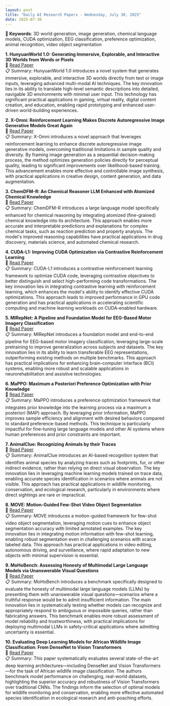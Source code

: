 ```yaml
---
layout: post
title: "Daily AI Research Papers - Wednesday, July 30, 2025"
date: 2025-07-30
---
```


**🔑 Keywords**: 3D world generation, image generation, chemical language models, CUDA optimization, EEG classification, preference optimization, animal recognition, video object segmentation

**1. HunyuanWorld 1.0: Generating Immersive, Explorable, and Interactive 3D Worlds from Words or Pixels**  
🔗 [Read Paper](https://huggingface.co/papers/2507.14111)  
📋 Summary: HunyuanWorld 1.0 introduces a novel system that generates immersive, explorable, and interactive 3D worlds directly from text or image inputs, leveraging advanced multi-modal AI techniques. The key innovation lies in its ability to translate high-level semantic descriptions into detailed, navigable 3D environments with minimal user input. This technology has significant practical applications in gaming, virtual reality, digital content creation, and education, enabling rapid prototyping and enhanced user-driven world-building experiences.

**2. X-Omni: Reinforcement Learning Makes Discrete Autoregressive Image Generative Models Great Again**  
🔗 [Read Paper](https://huggingface.co/papers/2507.20254)  
📋 Summary: X-Omni introduces a novel approach that leverages reinforcement learning to enhance discrete autoregressive image generative models, overcoming traditional limitations in sample quality and diversity. By framing image generation as a sequential decision-making process, the method optimizes generation policies directly for perceptual quality, leading to significant improvements over likelihood-based training. This advancement enables more effective and controllable image synthesis, with practical applications in creative design, content generation, and data augmentation.

**3. ChemDFM-R: An Chemical Reasoner LLM Enhanced with Atomized Chemical Knowledge**  
🔗 [Read Paper](https://huggingface.co/papers/2507.21183)  
📋 Summary: ChemDFM-R introduces a large language model specifically enhanced for chemical reasoning by integrating atomized (fine-grained) chemical knowledge into its architecture. This approach enables more accurate and interpretable predictions and explanations for complex chemical tasks, such as reaction prediction and property analysis. The model's improved reasoning capabilities have practical applications in drug discovery, materials science, and automated chemical research.

**4. CUDA-L1: Improving CUDA Optimization via Contrastive Reinforcement Learning**  
🔗 [Read Paper](https://huggingface.co/papers/2507.20240)  
📋 Summary: CUDA-L1 introduces a contrastive reinforcement learning framework to optimize CUDA code, leveraging contrastive objectives to better distinguish and select high-performing code transformations. The key innovation lies in integrating contrastive learning with reinforcement learning, which enhances the model's ability to identify effective CUDA optimizations. This approach leads to improved performance in GPU code generation and has practical applications in accelerating scientific computing and machine learning workloads on CUDA-enabled hardware.

**5. MIRepNet: A Pipeline and Foundation Model for EEG-Based Motor Imagery Classification**  
🔗 [Read Paper](https://huggingface.co/papers/2507.22061)  
📋 Summary: MIRepNet introduces a foundation model and end-to-end pipeline for EEG-based motor imagery classification, leveraging large-scale pretraining to improve generalization across subjects and datasets. The key innovation lies in its ability to learn transferable EEG representations, outperforming existing methods on multiple benchmarks. This approach has practical implications for enhancing brain-computer interface (BCI) systems, enabling more robust and scalable applications in neurorehabilitation and assistive technologies.

**6. MaPPO: Maximum a Posteriori Preference Optimization with Prior Knowledge**  
🔗 [Read Paper](https://huggingface.co/papers/2507.21503)  
📋 Summary: MaPPO introduces a preference optimization framework that integrates prior knowledge into the learning process via a maximum a posteriori (MAP) approach. By leveraging prior information, MaPPO improves sample efficiency and alignment with desired behaviors compared to standard preference-based methods. This technique is particularly impactful for fine-tuning large language models and other AI systems where human preferences and prior constraints are important.

**7. AnimalClue: Recognizing Animals by their Traces**  
🔗 [Read Paper](https://huggingface.co/papers/2507.21364)  
📋 Summary: AnimalClue introduces an AI-based recognition system that identifies animal species by analyzing traces such as footprints, fur, or other indirect evidence, rather than relying on direct visual observation. The key innovation lies in leveraging machine learning models trained on trace data, enabling accurate species identification in scenarios where animals are not visible. This approach has practical applications in wildlife monitoring, conservation, and ecological research, particularly in environments where direct sightings are rare or impractical.

**8. MOVE: Motion-Guided Few-Shot Video Object Segmentation**  
🔗 [Read Paper](https://huggingface.co/papers/2507.22061)  
📋 Summary: MOVE introduces a motion-guided framework for few-shot video object segmentation, leveraging motion cues to enhance object segmentation accuracy with limited annotated examples. The key innovation lies in integrating motion information with few-shot learning, enabling robust segmentation even in challenging scenarios with scarce labeled data. This approach has practical applications in video editing, autonomous driving, and surveillance, where rapid adaptation to new objects with minimal supervision is essential.

**9. MoHoBench: Assessing Honesty of Multimodal Large Language Models via Unanswerable Visual Questions**  
🔗 [Read Paper](https://huggingface.co/papers/2507.21503)  
📋 Summary: MoHoBench introduces a benchmark specifically designed to evaluate the honesty of multimodal large language models (LLMs) by presenting them with unanswerable visual questions—scenarios where a truthful response would be to admit insufficient information. The main innovation lies in systematically testing whether models can recognize and appropriately respond to ambiguous or impossible queries, rather than fabricating answers. This benchmark enables more robust assessment of model reliability and trustworthiness, with practical implications for deploying multimodal LLMs in safety-critical applications where admitting uncertainty is essential.

**10. Evaluating Deep Learning Models for African Wildlife Image Classification: From DenseNet to Vision Transformers**  
🔗 [Read Paper](https://huggingface.co/papers/2507.21364)  
📋 Summary: This paper systematically evaluates several state-of-the-art deep learning architectures—including DenseNet and Vision Transformers—for the task of African wildlife image classification. The authors benchmark model performance on challenging, real-world datasets, highlighting the superior accuracy and robustness of Vision Transformers over traditional CNNs. The findings inform the selection of optimal models for wildlife monitoring and conservation, enabling more effective automated species identification in ecological research and anti-poaching efforts.
